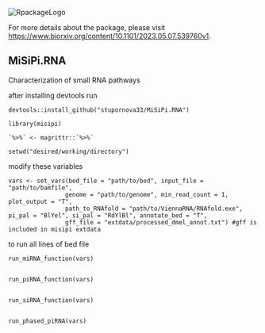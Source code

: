 
![RpackageLogo](https://user-images.githubusercontent.com/63005660/236967995-82baabed-6ebf-45e1-a2d2-7e5ab27451a2.png)

For more details about the package, please visit https://www.biorxiv.org/content/10.1101/2023.05.07.539760v1.

## MiSiPi.RNA
Characterization of small RNA pathways

after installing devtools run 

```
devtools::install_github("stupornova33/MiSiPi.RNA")

library(misipi)

`%>%` <- magrittr::`%>%`

setwd("desired/working/directory")
```

modify these variables

```
vars <- set_vars(bed_file = "path/to/bed", input_file = "path/to/bamfile", 
                genome = "path/to/genome", min_read_count = 1, plot_output = "T", 
                path_to_RNAfold = "path/to/ViennaRNA/RNAfold.exe", pi_pal = "BlYel", si_pal = "RdYlBl", annotate_bed = "T",
                gff_file = "extdata/processed_dmel_annot.txt") #gff is included in misipi extdata

```
to run all lines of bed file

```
run_miRNA_function(vars)


run_piRNA_function(vars)


run_siRNA_function(vars)


run_phased_piRNA(vars)
```
